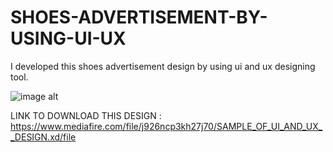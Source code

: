 # SHOES-ADVERTISEMENT-BY-USING-UI-UX

I developed this shoes advertisement design by using ui and ux designing tool.

![image alt]()

LINK TO DOWNLOAD THIS DESIGN : https://www.mediafire.com/file/j926ncp3kh27j70/SAMPLE_OF_UI_AND_UX__DESIGN.xd/file
